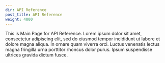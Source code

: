 ```yaml
---
dir: API Reference
post_title: API Reference
weight: 4000
---
```


This is Main Page for API Reference. Lorem ipsum dolor sit amet, consectetur adipiscing elit, sed do eiusmod tempor incididunt ut labore et dolore magna aliqua. In ornare quam viverra orci. Luctus venenatis lectus magna fringilla urna porttitor rhoncus dolor purus. Ipsum suspendisse ultrices gravida dictum fusce.
